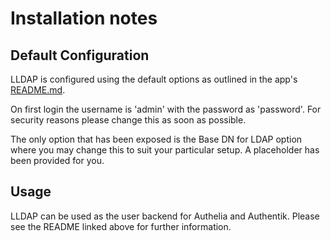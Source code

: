 # Installation notes

## Default Configuration

LLDAP is configured using the default options as outlined in the app's [README.md].

On first login the username is 'admin' with the password as 'password'. For security reasons please change this as soon as possible.

The only option that has been exposed is the Base DN for LDAP option where you may change this to suit your particular setup. A placeholder has been provided for you.

## Usage

LLDAP can be used as the user backend for Authelia and Authentik. Please see the README linked above for further information.

[README.md]: https://github.com/lldap/lldap/blob/main/README.md

